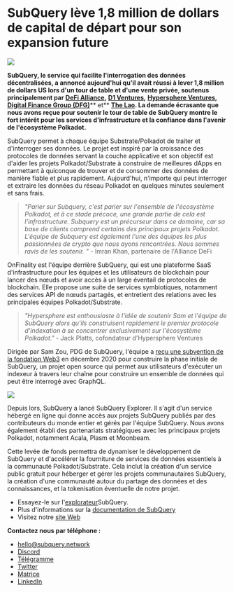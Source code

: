 # SubQuery lève 1,8 million de dollars de capital de départ pour son expansion future

![](https://miro.medium.com/max/1400/0*CrM8-LKRt3slWAsN)

**SubQuery, le service qui facilite l'interrogation des données décentralisées, a annoncé aujourd'hui qu'il avait réussi à lever 1,8 million de dollars US lors d'un tour de table et d'une vente privée, soutenus principalement par** [**DeFi Alliance**](https://defialliance.co/)**,** [**D1 Ventures**](https://d1.ventures/)**,** [**Hypersphere Ventures**](https://hypersphere.ventures/)**,** [**Digital Finance Group (DFG)**](https://www.dfg.group/)** et** [**The Lao**](https://www.thelao.io/)**. La demande écrasante que nous avons reçue pour soutenir le tour de table de SubQuery montre le fort intérêt pour les services d'infrastructure et la confiance dans l'avenir de l'écosystème Polkadot.**

SubQuery permet à chaque équipe Substrate/Polkadot de traiter et d'interroger ses données. Le projet est inspiré par la croissance des protocoles de données servant la couche applicative et son objectif est d'aider les projets Polkadot/Substrate à construire de meilleures dApps en permettant à quiconque de trouver et de consommer des données de manière fiable et plus rapidement. Aujourd'hui, n'importe qui peut interroger et extraire les données du réseau Polkadot en quelques minutes seulement et sans frais.

> _"Parier sur Subquery, c'est parier sur l'ensemble de l'écosystème Polkadot, et à ce stade précoce, une grande partie de cela est l'infrastructure. Subquery est un précurseur dans ce domaine, car sa base de clients comprend certains des principaux projets Polkadot. L'équipe de Subquery est également l'une des équipes les plus passionnées de crypto que nous ayons rencontrées. Nous sommes ravis de les soutenir. "_ - Imran Khan, partenaire de l'Alliance DeFi

OnFinality est l'équipe derrière SubQuery, qui est une plateforme SaaS d'infrastructure pour les équipes et les utilisateurs de blockchain pour lancer des nœuds et avoir accès à un large éventail de protocoles de blockchain. Elle propose une suite de services symbiotiques, notamment des services API de nœuds partagés, et entretient des relations avec les principales équipes Polkadot/Substrate.

> _"Hypersphere est enthousiaste à l'idée de soutenir Sam et l'équipe de SubQuery alors qu'ils construisent rapidement le premier protocole d'indexation à se concentrer exclusivement sur l'écosystème Polkadot."_ - Jack Platts, cofondateur d'Hypersphere Ventures

Dirigée par Sam Zou, PDG de SubQuery, l'équipe a [reçu une subvention de la fondation Web3](https://subquery.medium.com/subquery-delivers-its-open-source-sdk-following-a-web3-foundation-grant-20da26ae87f) en décembre 2020 pour construire la phase initiale de SubQuery, un projet open source qui permet aux utilisateurs d'exécuter un indexeur à travers leur chaîne pour construire un ensemble de données qui peut être interrogé avec GraphQL.

![](https://miro.medium.com/max/1000/0*kjspGYRr_BtMk015)

Depuis lors, SubQuery a lancé SubQuery Explorer. Il s'agit d'un service hébergé en ligne qui donne accès aux projets SubQuery publiés par des contributeurs du monde entier et gérés par l'équipe SubQuery. Nous avons également établi des partenariats stratégiques avec les principaux projets Polkadot, notamment Acala, Plasm et Moonbeam.

Cette levée de fonds permettra de dynamiser le développement de SubQuery et d'accélérer la fourniture de services de données essentiels à la communauté Polkadot/Substrate. Cela inclut la création d'un service public gratuit pour héberger et gérer les projets communautaires SubQuery, la création d'une communauté autour du partage des données et des connaissances, et la tokenisation éventuelle de notre projet.

-   Essayez-le sur l'[explorateur](https://explorer.subquery.network/)SubQuery.
-   Plus d'informations sur la [documentation de SubQuery](https://doc.subquery.network/)
-   Visitez notre [site Web](https://subquery.network/)

**Contactez nous par téléphone :**

-   [hello@subquery.network](mailto:hello@subquery.network)
-   [Discord](https://discord.com/invite/78zg8aBSMG)
-   [Télégramme](https://t.me/subquerynetwork)
-   [Twitter](https://twitter.com/subquerynetwork)
-   [Matrice](https://matrix.to/#/#subquery:matrix.org)
-   [LinkedIn](https://www.linkedin.com/company/subquery)